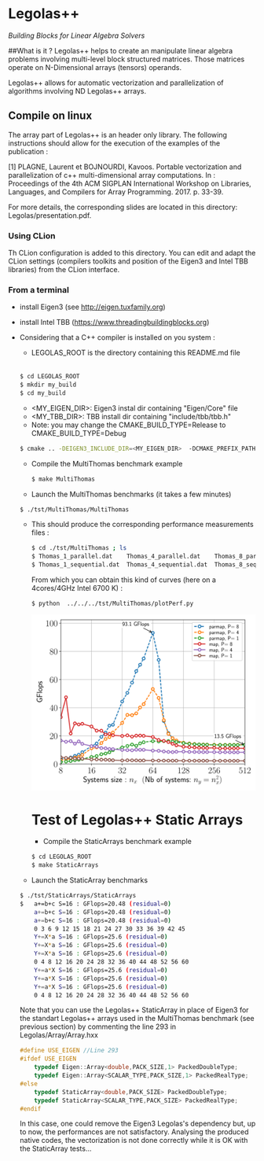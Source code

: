 # Legolas++

*Building Blocks for Linear Algebra Solvers*

##What is it ?
Legolas++ helps to create an manipulate linear algebra problems involving multi-level block structured matrices.
Those matrices operate on N-Dimensional arrays (tensors) operands.

Legolas++ allows for automatic vectorization and parallelization of algorithms involving ND Legolas++ arrays.

 

## Compile on linux
The array part of Legolas++ is an header only library. 
The following instructions should allow for the execution of the examples of the publication : 

<a id="1">[1]</a> 
PLAGNE, Laurent et BOJNOURDI, Kavoos. Portable vectorization and parallelization of c++ multi-dimensional array computations. In : Proceedings of the 4th ACM SIGPLAN International Workshop on Libraries, Languages, and Compilers for Array Programming. 2017. p. 33-39.


For more details, the corresponding slides are located in this directory: Legolas/presentation.pdf.

### Using CLion
Th CLion configuration is added to this directory. You can edit and adapt the CLion settings (compilers toolkits and 
position of the Eigen3 and Intel TBB libraries) from the CLion interface.
### From a terminal
- install Eigen3 (see <http://eigen.tuxfamily.org>)
- install Intel TBB (<https://www.threadingbuildingblocks.org>)
- Considering that a C++ compiler is installed on you system :
    
    - LEGOLAS_ROOT is the directory containing this README.md file
    ```bash

    $ cd LEGOLAS_ROOT
    $ mkdir my_build
    $ cd my_build
    ```
     - <MY_EIGEN_DIR>: Eigen3 instal dir containing "Eigen/Core" file
     - <MY_TBB_DIR>: TBB install dir containing "include/tbb/tbb.h"
     - Note: you may change the CMAKE_BUILD_TYPE=Release to CMAKE_BUILD_TYPE=Debug
     
    ```bash
    $ cmake .. -DEIGEN3_INCLUDE_DIR=<MY_EIGEN_DIR>  -DCMAKE_PREFIX_PATH=<MY_TBB_DIR> -DCMAKE_BUILD_TYPE=Release
    ```
  - Compile the MultiThomas benchmark example
    ```bash
    $ make MultiThomas
    ```
   - Launch the MultiThomas benchmarks (it takes a few minutes)
    ```bash
    $ ./tst/MultiThomas/MultiThomas 
    ```
  - This should produce the corresponding performance measurements files :
    ```bash
    $ cd ./tst/MultiThomas ; ls
    $ Thomas_1_parallel.dat    Thomas_4_parallel.dat    Thomas_8_parallel.dat
    $ Thomas_1_sequential.dat  Thomas_4_sequential.dat  Thomas_8_sequential.dat

    ```
    From which you can obtain this kind of curves (here on a 4cores/4GHz Intel 6700 K) :
    ```bash
    $ python  ../../../tst/MultiThomas/plotPerf.py    
    ```
    ![](Thomas6.svg)
    
    # Test of Legolas++ Static Arrays
    
    - Compile the StaticArrays benchmark example
    ```bash
    $ cd LEGOLAS_ROOT
    $ make StaticArrays
    ```
   - Launch the StaticArray benchmarks
    ```bash
    $ ./tst/StaticArrays/StaticArrays 
    $   a+=b+c S=16 : GFlops=20.48 (residual=0)
        a+=b+c S=16 : GFlops=20.48 (residual=0)
        a+=b+c S=16 : GFlops=20.48 (residual=0)
        0 3 6 9 12 15 18 21 24 27 30 33 36 39 42 45 
        Y+=X*a S=16 : GFlops=25.6 (residual=0)
        Y+=X*a S=16 : GFlops=25.6 (residual=0)
        Y+=X*a S=16 : GFlops=25.6 (residual=0)
        0 4 8 12 16 20 24 28 32 36 40 44 48 52 56 60 
        Y+=a*X S=16 : GFlops=25.6 (residual=0)
        Y+=a*X S=16 : GFlops=25.6 (residual=0)
        Y+=a*X S=16 : GFlops=25.6 (residual=0)
        0 4 8 12 16 20 24 28 32 36 40 44 48 52 56 60
    ```
  
    
  
  
   Note that you can use the Legolas++ StaticArray in place of Eigen3 for the standart Legolas++ arrays used
    in the MultiThomas benchmark (see previous section) by commenting the line 293 in Legolas/Array/Array.hxx
    
    ```cpp
    #define USE_EIGEN //Line 293
    #ifdef USE_EIGEN
        typedef Eigen::Array<double,PACK_SIZE,1> PackedDoubleType;
        typedef Eigen::Array<SCALAR_TYPE,PACK_SIZE,1> PackedRealType;
    #else
        typedef StaticArray<double,PACK_SIZE> PackedDoubleType;
        typedef StaticArray<SCALAR_TYPE,PACK_SIZE> PackedRealType;
    #endif
    ```
  
   In this case, one could remove the Eigen3 Legolas's dependency but, up to now, the performances are not satisfactory.
    Analysing the produced native codes, the vectorization is not done correctly while it is OK with the StaticArray tests...
    

 